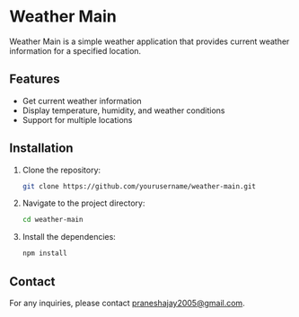 # Weather Main

Weather Main is a simple weather application that provides current weather information for a specified location.

## Features

- Get current weather information
- Display temperature, humidity, and weather conditions
- Support for multiple locations

## Installation

1. Clone the repository:
    ```sh
    git clone https://github.com/yourusername/weather-main.git
    ```
2. Navigate to the project directory:
    ```sh
    cd weather-main
    ```
3. Install the dependencies:
    ```sh
    npm install
    ```

## Contact

For any inquiries, please contact [praneshajay2005@gmail.com](mailto:praneshajay2005@gmail.com).
